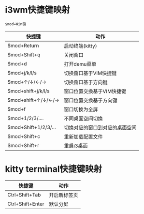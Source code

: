 <!--
 * @Author: smile
 * @Date: 2023-06-30 15:35:47
 * @LastEditors: smile-e3 2278215957@qq.com
 * @LastEditTime: 2023-07-04 11:23:09
 * @FilePath: \i3wm-themes\key-bind.md
 * @Description: 快捷键绑定
-->
# i3wm快捷键映射

```shell
$mod=Win键
```

|快捷键|动作|
|-|-|
|$mod+Return|启动终端(kitty)|
|$mod+Shift+q|关闭窗口|
|$mod+d|打开demu菜单|
|$mod+j/k/l/s|切换窗口基于VIM快捷键|
|$mod+↑/↓/←/→|切换窗口基于方向键|
|$mod+shift+j/k/l/s|窗口位置交换基于VIM快捷键|
|$mod+shift+↑/↓/←/→|窗口位置交换基于方向键|
|$mod+f|窗口切换为全屏|
|$mod+1/2/3/....|不同桌面空间切换|
|$mod+Shift+1/2/3/...|切换对应的窗口到对应的桌面空间|
|$mod+Shift+c|重新加载配置文件|
|$mod+Shift+r|重启i3桌面|

# kitty terminal快捷键映射
|快捷键| 动作 |
|-|-|
|Ctrl+Shift+Tab|开启新标签页|
|Ctrl+Shift+Enter|默认分屏|